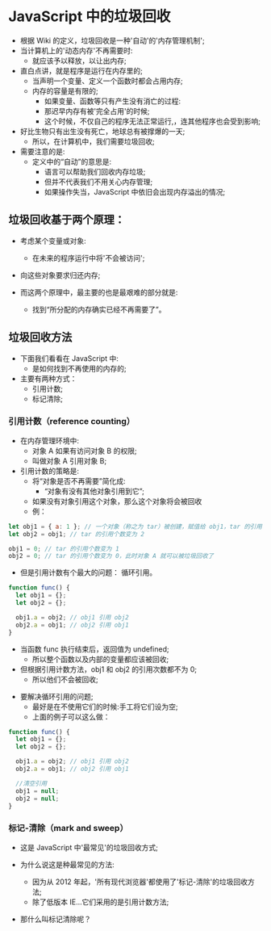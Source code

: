 # JavaScript 中的垃圾回收

- 根据 Wiki 的定义，垃圾回收是一种'自动'的'内存管理机制';
- 当计算机上的'动态内存'不再需要时:
  - 就应该予以释放，以让出内存;
- 直白点讲，就是程序是运行在内存里的;
  - 当声明一个变量、定义一个函数时都会占用内存;
  - 内存的容量是有限的;
    - 如果变量、函数等只有产生没有消亡的过程:
    - 那迟早内存有被'完全占用'的时候;
    - 这个时候，不仅自己的程序无法正常运行,，连其他程序也会受到影响;
- 好比生物只有出生没有死亡，地球总有被撑爆的一天;
  - 所以，在计算机中，我们需要垃圾回收;
- 需要注意的是:
  - 定义中的“自动”的意思是:
    - 语言可以帮助我们回收内存垃圾;
    - 但并不代表我们不用关心内存管理;
    - 如果操作失当，JavaScript 中依旧会出现内存溢出的情况;

## 垃圾回收基于两个原理：

- 考虑某个变量或对象:
  - 在未来的程序运行中将'不会被访问';
- 向这些对象要求归还内存;

- 而这两个原理中，最主要的也是最艰难的部分就是:
  - 找到“所分配的内存确实已经不再需要了”。

## 垃圾回收方法

- 下面我们看看在 JavaScript 中:
  - 是如何找到不再使用的内存的;
- 主要有两种方式：
  - 引用计数;
  - 标记清除;

### 引用计数（reference counting）

- 在内存管理环境中:
  - 对象 A 如果有访问对象 B 的权限;
  - 叫做对象 A 引用对象 B;
- 引用计数的策略是:
  - 将“对象是否不再需要”简化成:
    - “对象有没有其他对象引用到它”;
  - 如果没有对象引用这个对象，那么这个对象将会被回收
  - 例：

```js
let obj1 = { a: 1 }; // 一个对象（称之为 tar）被创建，赋值给 obj1，tar 的引用个数为 1
let obj2 = obj1; // tar 的引用个数变为 2

obj1 = 0; // tar 的引用个数变为 1
obj2 = 0; // tar 的引用个数变为 0，此时对象 A 就可以被垃圾回收了
```

- 但是引用计数有个最大的问题： 循环引用。

```js
function func() {
  let obj1 = {};
  let obj2 = {};

  obj1.a = obj2; // obj1 引用 obj2
  obj2.a = obj1; // obj2 引用 obj1
}
```

- 当函数 func 执行结束后，返回值为 undefined;
  - 所以整个函数以及内部的变量都应该被回收;
- 但根据引用计数方法，obj1 和 obj2 的引用次数都不为 0;
  - 所以他们不会被回收;

* 要解决循环引用的问题;
  - 最好是在不使用它们的时候:手工将它们设为空;
  - 上面的例子可以这么做：

```js
function func() {
  let obj1 = {};
  let obj2 = {};

  obj1.a = obj2; // obj1 引用 obj2
  obj2.a = obj1; // obj2 引用 obj1

  //清空引用
  obj1 = null;
  obj2 = null;
}
```

### 标记-清除（mark and sweep）

- 这是 JavaScript 中'最常见'的垃圾回收方式;
- 为什么说这是种最常见的方法:

  - 因为从 2012 年起，'所有现代浏览器'都使用了'标记-清除'的垃圾回收方法;
  - 除了低版本 IE...它们采用的是引用计数方法;

- 那什么叫标记清除呢？
